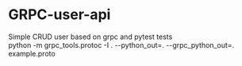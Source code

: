 # GRPC-user-api
Simple CRUD user based on grpc and pytest tests  
python -m grpc_tools.protoc -I . --python_out=. --grpc_python_out=. example.proto